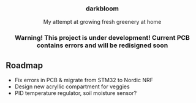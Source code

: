 <h3 align="center">darkbloom</h3>
<p align="center">
	My attempt at growing fresh greenery at home
</p>

<h3 align="center">Warning! This project is under development! Current PCB contains errors and will be redisigned soon</h3>

## Roadmap
* Fix errors in PCB & migrate from STM32 to Nordic NRF
* Design new acryllic compartment for veggies
* PID temperature regulator, soil moisture sensor?

